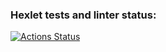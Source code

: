 ### Hexlet tests and linter status:
[![Actions Status](https://github.com/AlexanderDRT/frontend-project-lvl1/workflows/hexlet-check/badge.svg)](https://github.com/AlexanderDRT/frontend-project-lvl1/actions)